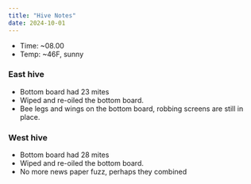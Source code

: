 ```yaml
---
title: "Hive Notes"
date: 2024-10-01
---
```


- Time: ~08.00
- Temp: ~46F, sunny

### East hive

- Bottom board had 23 mites
- Wiped and re-oiled the bottom board.
- Bee legs and wings on the bottom board, robbing screens are still in place.

### West hive

- Bottom board had 28 mites
- Wiped and re-oiled the bottom board.
- No more news paper fuzz, perhaps they combined

